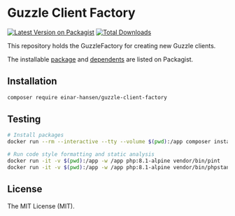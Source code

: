 # Guzzle Client Factory

[![Latest Version on Packagist](https://img.shields.io/packagist/v/einar-hansen/guzzle-client-factory.svg?style=flat-square)](https://packagist.org/packages/einar-hansen/guzzle-client-factory)
[![Total Downloads](https://img.shields.io/packagist/dt/einar-hansen/guzzle-client-factory.svg?style=flat-square)](https://packagist.org/packages/einar-hansen/guzzle-client-factory)

This repository holds the GuzzleFactory for creating new Guzzle clients.

The installable [package][package-url] and [dependents][implementation-url] are listed on Packagist.

[package-url]: https://packagist.org/packages/einar-hansen/guzzle-client-factory
[implementation-url]: https://packagist.org/packages/einar-hansen/guzzle-client-factory/dependents

## Installation
```bash
composer require einar-hansen/guzzle-client-factory
```

## Testing
```bash
# Install packages
docker run --rm --interactive --tty --volume $(pwd):/app composer install

# Run code style formatting and static analysis
docker run -it -v $(pwd):/app -w /app php:8.1-alpine vendor/bin/pint
docker run -it -v $(pwd):/app -w /app php:8.1-alpine vendor/bin/phpstan --level=9 analyse src
```

## License
The MIT License (MIT).
